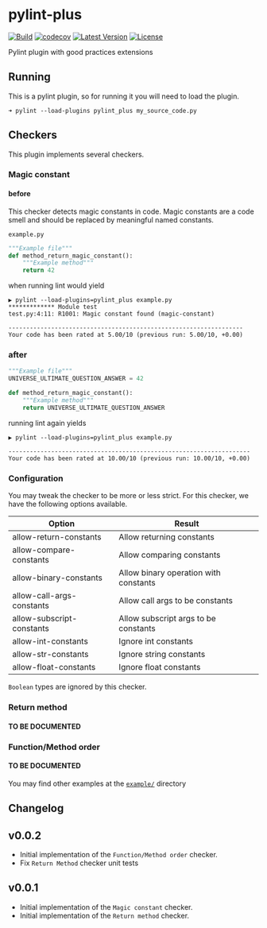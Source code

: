 # pylint-plus
[![Build](https://travis-ci.com/leandroltavares/pylint-plus.svg?branch=main&status=passed)](https://travis-ci.com/leandroltavares/pylint-plus.svg?branch=main&status=passed)
[![codecov](https://codecov.io/gh/leandroltavares/pylint-plus/branch/main/graph/badge.svg?token=8A3J5M2LYF)](https://codecov.io/gh/leandroltavares/pylint-plus)
[![Latest Version](https://img.shields.io/pypi/v/pylint-plus)](https://pypi.python.org/pypi/pylint-plus)
[![License](https://img.shields.io/github/license/leandroltavares/pylint-plus.svg)](LICENSE)

Pylint plugin with good practices extensions

## Running

This is a pylint plugin, so for running it you will need to load the plugin.

```
➜ pylint --load-plugins pylint_plus my_source_code.py 
```

## Checkers
This plugin implements several checkers.

### Magic constant

#### before

This checker detects magic constants in code. 
Magic constants are a code smell and should be replaced by meaningful named constants. 

`example.py`

```python
"""Example file"""
def method_return_magic_constant():
    """Example method"""
    return 42

```
when running lint would yield
```
▶ pylint --load-plugins=pylint_plus example.py
************* Module test
test.py:4:11: R1001: Magic constant found (magic-constant)

------------------------------------------------------------------
Your code has been rated at 5.00/10 (previous run: 5.00/10, +0.00)
```

### after
```python
"""Example file"""
UNIVERSE_ULTIMATE_QUESTION_ANSWER = 42

def method_return_magic_constant():
    """Example method"""
    return UNIVERSE_ULTIMATE_QUESTION_ANSWER

```
running lint again yields
```
▶ pylint --load-plugins=pylint_plus example.py

--------------------------------------------------------------------
Your code has been rated at 10.00/10 (previous run: 10.00/10, +0.00)
```

### Configuration

You may tweak the checker to be more or less strict. For this checker, 
we have the following options available.

| Option                    | Result                                |
|---------------------------|---------------------------------------|
| allow-return-constants    | Allow returning constants             |
| allow-compare-constants   | Allow comparing constants             |
| allow-binary-constants    | Allow binary operation with constants |
| allow-call-args-constants | Allow call args to be constants       |
| allow-subscript-constants | Allow subscript args to be constants  |
| allow-int-constants       | Ignore int constants                  |
| allow-str-constants       | Ignore string constants               |
| allow-float-constants     | Ignore float constants                |

`Boolean` types are ignored by this checker.

### Return method

#### TO BE DOCUMENTED

### Function/Method order

#### TO BE DOCUMENTED

You may find other examples at the [`example/`](example) directory

## Changelog

## v0.0.2

* Initial implementation of the `Function/Method order` checker.
* Fix `Return Method` checker unit tests

## v0.0.1

* Initial implementation of the `Magic constant` checker.
* Initial implementation of the `Return method` checker.